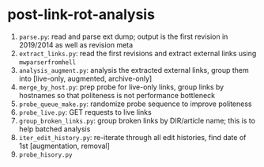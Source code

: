 # post-link-rot-analysis

1. `parse.py`: read and parse ext dump; output is the first revision in 2019/2014 as well as revision meta
2. `extract_links.py`: read the first revisions and extract external links using `mwparserfromhell`
3. `analysis_augment.py`: analysis the extracted external links, group them into [live-only, augmented, archive-only]
4. `merge_by_host.py`: prep probe for live-only links, group links by hostnames so that politeness is not performance bottleneck
5. `probe_queue_make.py`: randomize probe sequence to improve politeness
6. `probe_live.py`: GET requests to live links
7. `group_broken_links.py`: group broken links by DIR/article name; this is to help batched analysis
8. `iter_edit_history.py`: re-iterate through all edit histories, find date of 1st [augmentation, removal]
9. `probe_hisory.py`
